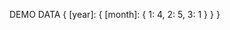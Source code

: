 DEMO DATA 
{
    [year]: {
        [month]: {
            1: 4,
            2: 5,
            3: 1
        }
    }
}